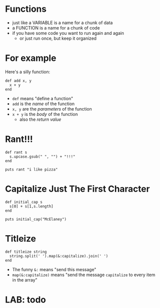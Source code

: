 # Functions

* just like a VARIABLE is a name for a chunk of data
* a FUNCTION is a name for a chunk of code
* if you have some code you want to run again and again
  * or just run once, but keep it organized

# For example

Here's a silly function:

    def add x, y
      x + y
    end

* `def` means "define a function"
* `add` is the *name* of the function
* `x, y` are the *parameters* of the function
* `x + y` is the *body* of the function
  * also the *return value*

# Rant!!!

    def rant s
      s.upcase.gsub(" ", "") + "!!!"
    end
    
    puts rant "i like pizza"

# Capitalize Just The First Character

    def initial_cap s
      s[0] + s[1,s.length]
    end

    puts initial_cap("McElaney")

# Titleize

    def titleize string
      string.split(' ').map(&:capitalize).join(' ')
    end

* The funny `&:` means "send this message"
* `map(&:capitalize)` means "send the message `capitalize` to every item in the array"


# LAB: todo


